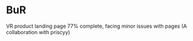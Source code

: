 # BuR
VR product landing page
77% complete, facing minor issues with pages
(A collaboration with priscyy)
